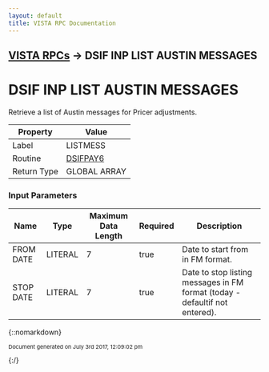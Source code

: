 ```yaml
---
layout: default
title: VISTA RPC Documentation
---
```


## [VISTA RPCs](TableOfContents) &#8594; DSIF INP LIST AUSTIN MESSAGES
# DSIF INP LIST AUSTIN MESSAGES

Retrieve a list of Austin messages for Pricer adjustments.

Property | Value
--- | ---
Label | LISTMESS
Routine | [DSIFPAY6](http://code.osehra.org/dox/Routine_DSIFPAY6_source.html)
Return Type | GLOBAL ARRAY


### Input Parameters

Name | Type | Maximum Data Length | Required | Description
--- | --- | --- | --- | ---
FROM DATE | LITERAL | 7 | true | Date to start from in FM format.
STOP DATE | LITERAL | 7 | true | Date to stop listing messages in FM format (today - defaultif not entered).



{::nomarkdown} <br/><p style="font-size: 11px">Document generated on July 3rd 2017, 12:09:02 pm</p>{:/}